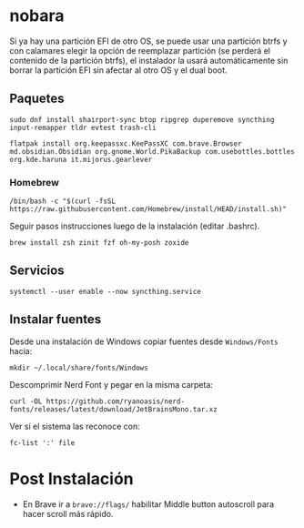 # nobara
Si ya hay una partición EFI de otro OS, se puede usar una partición btrfs y con calamares elegir la opción de reemplazar partición (se perderá el contenido de la partición btrfs), el instalador la usará automáticamente sin borrar la partición EFI sin afectar al otro OS y el dual boot.
## Paquetes
```
sudo dnf install shairport-sync btop ripgrep duperemove syncthing input-remapper tldr evtest trash-cli
```
```
flatpak install org.keepassxc.KeePassXC com.brave.Browser md.obsidian.Obsidian org.gnome.World.PikaBackup com.usebottles.bottles org.kde.haruna it.mijorus.gearlever
```
### Homebrew
```
/bin/bash -c "$(curl -fsSL https://raw.githubusercontent.com/Homebrew/install/HEAD/install.sh)"
```
Seguir pasos instrucciones luego de la instalación (editar .bashrc).
```
brew install zsh zinit fzf oh-my-posh zoxide
```
## Servicios
```
systemctl --user enable --now syncthing.service
```
## Instalar fuentes
Desde una instalación de Windows copiar fuentes desde `Windows/Fonts` hacia:
```
mkdir ~/.local/share/fonts/Windows
```
Descomprimir Nerd Font y pegar en la misma carpeta:
```
curl -OL https://github.com/ryanoasis/nerd-fonts/releases/latest/download/JetBrainsMono.tar.xz
```
Ver si el sistema las reconoce con:
```
fc-list ':' file
```
# Post Instalación
- En Brave ir a `brave://flags/` habilitar Middle button autoscroll para hacer scroll más rápido.

